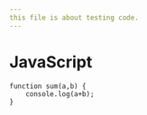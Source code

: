 ```yaml
---
this file is about testing code.
---
```

# JavaScript

    function sum(a,b) {
        console.log(a+b);
    }